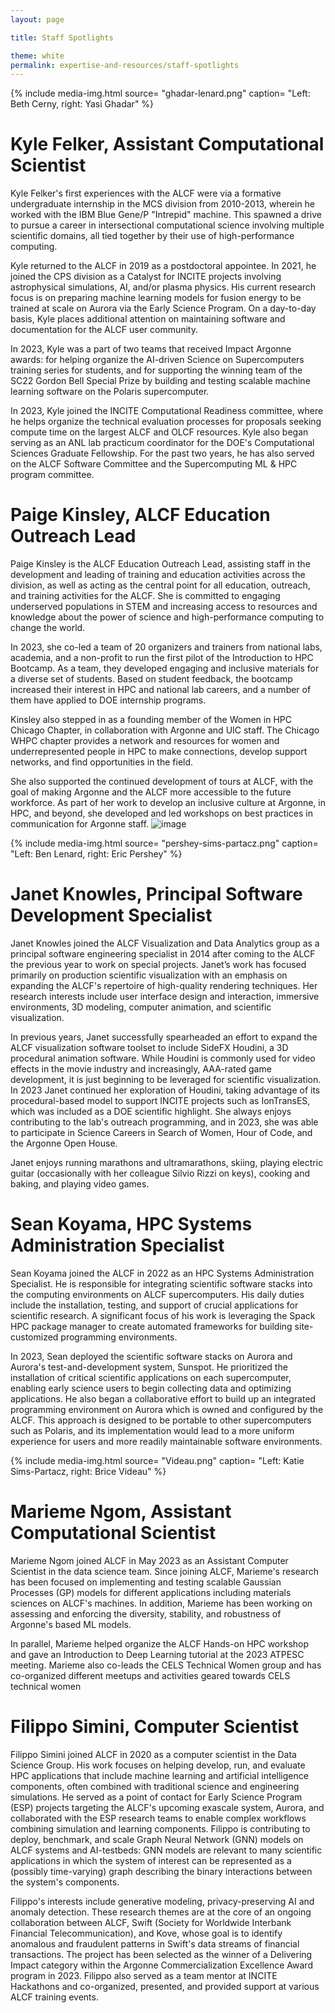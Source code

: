 ```yaml
---
layout: page

title: Staff Spotlights

theme: white
permalink: expertise-and-resources/staff-spotlights
---
```




{% include media-img.html
   source= "ghadar-lenard.png"
   caption= "Left: Beth Cerny, right: Yasi Ghadar"
%}
# Kyle Felker, Assistant Computational Scientist

Kyle Felker's first experiences with the ALCF were via a formative undergraduate internship in the MCS division from 2010-2013, wherein he worked with the IBM Blue Gene/P "Intrepid" machine. This spawned a drive to pursue a career in intersectional computational science involving multiple scientific domains, all tied together by their use of high-performance computing.

Kyle returned to the ALCF in 2019 as a postdoctoral appointee.  In 2021, he joined the CPS division as a Catalyst for INCITE projects involving astrophysical simulations, AI, and/or plasma physics. His current research focus is on preparing machine learning models for fusion energy to be trained at scale on Aurora via the Early Science Program. On a day-to-day basis, Kyle places additional attention on maintaining software and documentation for the ALCF user community.

In 2023, Kyle was a part of two teams that received Impact Argonne awards: for helping organize the AI-driven Science on Supercomputers training series for students, and for supporting  the  winning team of the SC22 Gordon Bell Special Prize by building and testing scalable machine learning software on the Polaris supercomputer. 

In 2023, Kyle joined the INCITE Computational Readiness committee, where he helps organize the technical evaluation processes for proposals seeking compute time on the largest ALCF and OLCF resources. Kyle also began serving as an ANL lab practicum coordinator for the DOE's Computational Sciences Graduate Fellowship. For the past two years, he has also served on the ALCF Software Committee and the Supercomputing ML & HPC program committee. 

# Paige Kinsley, ALCF Education Outreach Lead

Paige Kinsley is the ALCF Education Outreach Lead, assisting staff in the development and leading of training and education activities across the division, as well as acting as the central point for all education, outreach, and training activities for the ALCF. She is committed to engaging underserved populations in STEM and increasing access to resources and knowledge about the power of science and high-performance computing to change the world.
 
In 2023, she co-led a team of 20 organizers and trainers from national labs, academia, and a non-profit to run the first pilot of the Introduction to HPC Bootcamp. As a team, they developed engaging and inclusive materials for a diverse set of students. Based on student feedback, the bootcamp increased their interest in HPC and national lab careers, and a number of them have applied to DOE internship programs.
 
Kinsley also stepped in as a founding member of the Women in HPC Chicago Chapter, in collaboration with Argonne and UIC staff. The Chicago WHPC chapter provides a network and resources for women and underrepresented people in HPC to make connections, develop support networks, and find opportunities in the field.
 
She also supported the continued development of tours at ALCF, with the goal of making Argonne and the ALCF more accessible to the future workforce. As part of her work to develop an inclusive culture at Argonne, in HPC, and beyond, she developed and led workshops on best practices in communication for Argonne staff.
![image](https://github.com/argonne-lcf/AR2023/assets/112573275/9db7a88b-9164-45d6-858b-a3b4e49f27a0)

{% include media-img.html
   source= "pershey-sims-partacz.png"
   caption= "Left: Ben Lenard, right: Eric Pershey"
%}

# Janet Knowles, Principal Software Development Specialist

Janet Knowles joined the ALCF Visualization and Data Analytics group as a principal software engineering specialist in 2014 after coming to the ALCF the previous year to work on special projects. Janet’s work has focused primarily on production scientific visualization with an emphasis on expanding the ALCF's repertoire of high-quality rendering techniques.  Her research interests include user interface design and interaction, immersive environments, 3D modeling, computer animation, and scientific visualization.

In previous years, Janet successfully spearheaded an effort to expand the ALCF visualization software toolset to include SideFX Houdini, a 3D procedural animation software. While Houdini is commonly used for video effects in the movie industry and increasingly, AAA-rated game development, it is just beginning to be leveraged for scientific visualization. In 2023 Janet continued her exploration of Houdini, taking advantage of its procedural-based model to support INCITE projects such as IonTransES, which was included as a DOE scientific highlight.  She always enjoys contributing to the lab's outreach programming, and in 2023, she was able to participate in Science Careers in Search of Women, Hour of Code, and the Argonne Open House.

Janet enjoys running marathons and ultramarathons, skiing, playing electric guitar (occasionally with her colleague Silvio Rizzi on keys), cooking and baking, and playing video games.


# Sean Koyama, HPC Systems Administration Specialist

Sean Koyama joined the ALCF in 2022 as an HPC Systems Administration Specialist. He is responsible for integrating scientific software stacks into the computing environments on ALCF supercomputers. His daily duties include the installation, testing, and support of crucial applications for scientific research. A significant focus of his work is leveraging the Spack HPC package manager to create automated frameworks for building site-customized programming environments.

In 2023, Sean deployed the scientific software stacks on Aurora and Aurora's test-and-development system, Sunspot. He prioritized the installation of critical scientific applications on each supercomputer, enabling early science users to begin collecting data and optimizing applications. He also began a collaborative effort to build up an integrated programming environment on Aurora which is owned and configured by the ALCF. This approach is designed to be portable to other supercomputers such as Polaris, and its implementation would lead to a more uniform experience for users and more readily maintainable software environments.


{% include media-img.html
   source= "Videau.png"
   caption= "Left: Katie Sims-Partacz, right: Brice Videau"
%}

# Marieme Ngom, Assistant Computational Scientist

Marieme Ngom joined ALCF in May 2023 as an Assistant Computer Scientist in the data science team.  Since joining ALCF,  Marieme's research has been focused on implementing and testing scalable Gaussian Processes (GP) models for different applications including materials sciences on ALCF's machines. In addition, Marieme has been working on assessing and enforcing the diversity, stability, and robustness of Argonne's based ML models. 

In parallel, Marieme helped organize the ALCF Hands-on HPC workshop and gave an Introduction to Deep Learning tutorial at the 2023 ATPESC meeting. Marieme also co-leads the CELS Technical Women group and has co-organized different meetups and activities geared towards CELS technical women

# Filippo Simini, Computer Scientist
Filippo Simini joined ALCF in 2020 as a computer scientist in the Data Science Group. His work focuses on helping develop, run, and evaluate HPC applications that include machine learning and artificial intelligence components, often combined with traditional science and engineering simulations. He served as a point of contact for Early Science Program (ESP) projects targeting the ALCF's upcoming exascale system, Aurora, and collaborated with the ESP research teams to enable complex workflows combining simulation and learning components. Filippo is contributing to deploy, benchmark, and scale Graph Neural Network (GNN) models on ALCF systems and AI-testbeds: GNN models are relevant to many scientific applications in which the system of interest can be represented as a (possibly time-varying) graph describing the binary interactions between the system's components. 

Filippo's interests include generative modeling, privacy-preserving AI and anomaly detection. These research themes are at the core of an ongoing collaboration between ALCF, Swift (Society for Worldwide Interbank Financial Telecommunication), and Kove, whose goal is to identify anomalous and fraudulent patterns in Swift's data streams of financial transactions. The project has been selected as the winner of a Delivering Impact category within the Argonne Commercialization Excellence Award program in 2023. Filippo also served as a team mentor at INCITE Hackathons and co-organized, presented, and provided support at various ALCF training events. 



